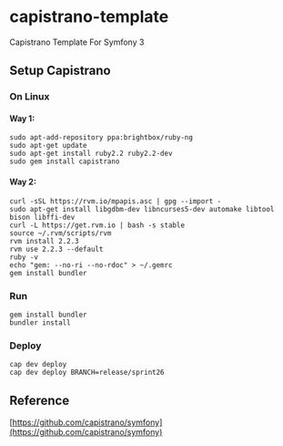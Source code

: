 # capistrano-template
Capistrano Template For Symfony 3

## Setup Capistrano

### On Linux

#### Way 1:
```
sudo apt-add-repository ppa:brightbox/ruby-ng
sudo apt-get update
sudo apt-get install ruby2.2 ruby2.2-dev
sudo gem install capistrano
```

#### Way 2:
```
curl -sSL https://rvm.io/mpapis.asc | gpg --import -
sudo apt-get install libgdbm-dev libncurses5-dev automake libtool bison libffi-dev
curl -L https://get.rvm.io | bash -s stable
source ~/.rvm/scripts/rvm
rvm install 2.2.3
rvm use 2.2.3 --default
ruby -v
echo "gem: --no-ri --no-rdoc" > ~/.gemrc
gem install bundler
```

### Run
```
gem install bundler
bundler install
```

### Deploy
```
cap dev deploy
cap dev deploy BRANCH=release/sprint26
```

## Reference
[https://github.com/capistrano/symfony](https://github.com/capistrano/symfony)
